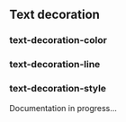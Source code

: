 ## Text decoration

### text-decoration-color
### text-decoration-line
### text-decoration-style

Documentation in progress...
